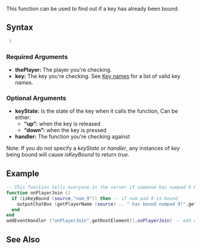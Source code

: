 This function can be used to find out if a key has already been bound.

Syntax
------

``` lua
 ) 
```

### Required Arguments

-   **thePlayer:** The player you're checking.
-   **key:** The key you're checking. See [Key names](/Key_names.md "wikilink") for a list of valid key names.

### Optional Arguments

-   **keyState:** Is the state of the key when it calls the function, Can be either:
    -   **“up”:** when the key is released
    -   **“down”:** when the key is pressed
-   **handler:** The function you're checking against

Note: If you do not specify a *keyState* or *handler*, any instances of *key* being bound will cause *isKeyBound* to return *true*.

Example
-------

``` lua
-- This function tells everyone in the server if someone has numpad 9 bound!
function onPlayerJoin ()
  if (isKeyBound (source,"num_9")) then -- if num pad 9 is bound
    outputChatBox (getPlayerName (source) .. " has bound numpad 9!",getRootElement(),255,0,0,false) -- let see everybody that he has binded it
  end
end
addEventHandler ("onPlayerJoin",getRootElement(),onPlayerJoin) -- add event.
```

See Also
--------
